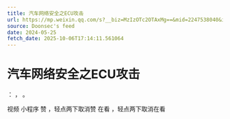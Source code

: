 ```yaml
---
title: 汽车网络安全之ECU攻击
url: https://mp.weixin.qq.com/s?__biz=MzIzOTc2OTAxMg==&mid=2247538040&idx=2&sn=1738a08758fef532c942930bc43d3bf7
source: Doonsec's feed
date: 2024-05-25
fetch_date: 2025-10-06T17:14:11.561064
---
```


# 汽车网络安全之ECU攻击

：
，
。

视频
小程序
赞
，轻点两下取消赞
在看
，轻点两下取消在看